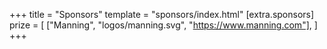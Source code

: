 +++
title = "Sponsors"
template = "sponsors/index.html"
[extra.sponsors]
prize = [
  ["Manning", "logos/manning.svg", "https://www.manning.com"],
]
+++
